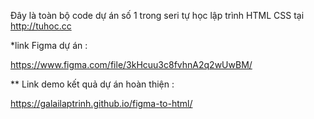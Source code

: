 Đây là toàn bộ code dự án số 1 trong seri tự học lập trình HTML CSS tại http://tuhoc.cc  


\*link Figma dự án :


https://www.figma.com/file/3kHcuu3c8fvhnA2q2wUwBM/  


\*\* Link demo kết quả dự án hoàn thiện :

 https://galailaptrinh.github.io/figma-to-html/
